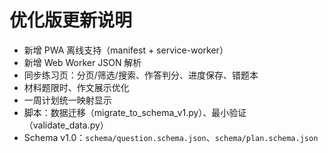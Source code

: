 # 优化版更新说明
- 新增 PWA 离线支持（manifest + service-worker）
- 新增 Web Worker JSON 解析
- 同步练习页：分页/筛选/搜索、作答判分、进度保存、错题本
- 材料题限时、作文展示优化
- 一周计划统一映射显示
- 脚本：数据迁移（migrate_to_schema_v1.py）、最小验证（validate_data.py）
- Schema v1.0：`schema/question.schema.json`、`schema/plan.schema.json`
